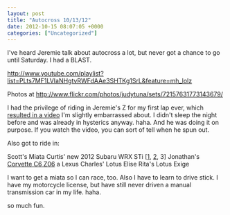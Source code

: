 ```yaml
---
layout: post
title: "Autocross 10/13/12"
date: 2012-10-15 08:07:05 +0000
categories: ["Uncategorized"]
---
```


I've heard Jeremie talk about autocross a lot, but never got a chance to go until Saturday. I had a BLAST. 

http://www.youtube.com/playlist?list=PLts7MF1LVIaNHgtvRWFdAAe3SHTKg1SrL&feature=mh_lolz 

Photos at http://www.flickr.com/photos/judytuna/sets/72157631773143679/

I had the privilege of riding in Jeremie's Z for my first lap ever, which [resulted in a video](http://www.youtube.com/watch?v=xqEp378U4VM&list=PLts7MF1LVIaNHgtvRWFdAAe3SHTKg1SrL&index=6&feature=plpp_video) I'm slightly embarrassed about. I didn't sleep the night before and was already in hysterics anyway. haha. And he was doing it on purpose. If you watch the video, you can sort of tell when he spun out. 

Also got to ride in: 

Scott's Miata
Curtis' new 2012 Subaru WRX STi [[1](http://www.youtube.com/watch?v=tEWUeEBlUKw&list=PLts7MF1LVIaNHgtvRWFdAAe3SHTKg1SrL&index=3&feature=plpp_video), [2](http://www.youtube.com/watch?v=LmwjUt-Vb-Y&list=PLts7MF1LVIaNHgtvRWFdAAe3SHTKg1SrL&index=2&feature=plpp_video), 3]
Jonathan's [Corvette C6 Z06](http://www.youtube.com/watch?v=n8jCKsNbybw&list=PLts7MF1LVIaNHgtvRWFdAAe3SHTKg1SrL&index=4&feature=plpp_video)
a Lexus
Charles' Lotus Elise
Rita's Lotus Exige

I want to get a miata so I can race, too. Also I have to learn to drive stick. I have my motorcycle license, but have still never driven a manual transmission car in my life. haha. 

so much fun.